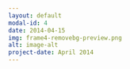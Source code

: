 ```yaml
---
layout: default
modal-id: 4
date: 2014-04-15
img: frame4-removebg-preview.png
alt: image-alt
project-date: April 2014
---
```

